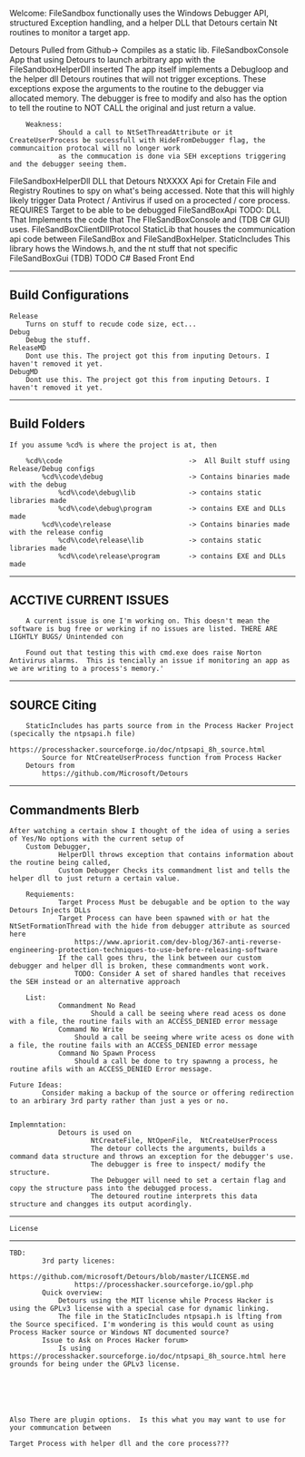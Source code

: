 Welcome:
	FileSandbox functionally uses the Windows Debugger API, structured Exception handling, and a helper DLL that Detours certain Nt routines to monitor
	a target app.



Detours
	Pulled from Github-> Compiles as a static lib.
FileSandboxConsole
	App that using Detours to launch arbitrary app with the FileSandboxHelperDll inserted
	The app itself implements a Debugloop and the helper dll Detours routines that will not trigger exceptions. These exceptions expose the arguments 
	to the routine to the debugger via allocated memory. The debugger is free to modify and also has the option to tell the routine to NOT CALL the original
	and just return a value.

		Weakness:
				Should a call to NtSetThreadAttribute or it CreateUserProcess be sucessfull with HideFromDebugger flag, the communcaition protocal will no longer work
				as the commucation is done via SEH exceptions triggering and the debugger seeing them.
FileSandboxHelperDll
	DLL that Detours NtXXXX Api for Cretain File and Registry Routines to spy on what's being accessed.
	Note that this will highly likely trigger Data Protect / Antivirus if used on a procected / core process.
	REQUIRES Target to be able to be debugged
FileSandBoxApi
	TODO: DLL That Implements the code that The  FIleSandBoxConsole and (TDB C# GUI) uses.
FileSandBoxClientDllProtocol
	StaticLib that houses the communication api code between FileSandBox and FileSandBoxHelper. 
StaticIncludes
	This library hows the Windows.h, and the nt stuff that not specific
FileSandBoxGui (TDB)
	TODO C# Based Front End



-----------------------------------
Build Configurations
-----------------------------------
	Release
		Turns on stuff to recude code size, ect... 
	Debug
		Debug the stuff. 
	ReleaseMD
		Dont use this. The project got this from inputing Detours. I haven't removed it yet.
	DebugMD
		Dont use this. The project got this from inputing Detours. I haven't removed it yet.


---------------------------------------
Build Folders
---------------------------------------
	If you assume %cd% is where the project is at, then

		%cd%\code								->  All Built stuff using Release/Debug configs
			%cd%\code\debug						-> Contains binaries made with the debug
				%cd%\code\debug\lib				-> contains static libraries made 
				%cd%\code\debug\program			-> contains EXE and DLLs made
			%cd%\code\release					-> Contains binaries made with the release config
				%cd%\code\release\lib			-> contains static libraries made 
				%cd%\code\release\program		-> contains EXE and DLLs made



------------------------------------------
ACCTIVE CURRENT ISSUES
------------------------------------------
		A current issue is one I'm working on. This doesn't mean the software is bug free or working if no issues are listed. THERE ARE LIGHTLY BUGS/ Unintended con

		Found out that testing this with cmd.exe does raise Norton Antivirus alarms.  This is tencially an issue if monitoring an app as we are writing to a process's memory.'

------------------------------------------
SOURCE Citing
------------------------------------------
		StaticIncludes has parts source from in the Process Hacker Project (specically the ntpsapi.h file)
			https://processhacker.sourceforge.io/doc/ntpsapi_8h_source.html
			Source for NtCreateUserProcess function from Process Hacker
		Detours from
			https://github.com/Microsoft/Detours



---------------------------------------------
Commandments Blerb
---------------------------------------------
	After watching a certain show I thought of the idea of using a series of Yes/No options with the current setup of 
		Custom Debugger,
				HelperDll throws exception that contains information about the routine being called,
				Custom Debugger Checks its commandment list and tells the helper dll to just return a certain value.

		Requiements:
				Target Process Must be debugable and be option to the way Detours Injects DLLs
				Target Process can have been spawned with or hat the NtSetFormationThread with the hide from debugger attribute as sourced here
					https://www.apriorit.com/dev-blog/367-anti-reverse-engineering-protection-techniques-to-use-before-releasing-software
				If the call goes thru, the link between our custom debugger and helper dll is broken, these commandments wont work.
					TODO: Consider A set of shared handles that receives the SEH instead or an alternative approach

		List:
				Commandment No Read
						Should a call be seeing where read acess os done with a file, the routine fails with an ACCESS_DENIED error message
				Commamd No Write
					Should a call be seeing where write acess os done with a file, the routine fails with an ACCESS_DENIED error message
				Command No Spawn Process
					Should a call be done to try spawnng a process, he routine afils with an ACCESS_DENIED Error message.

	Future Ideas:
			Consider making a backup of the source or offering redirection to an arbirary 3rd party rather than just a yes or no.


	Implemntation:
				Detours is used on 
						NtCreateFile, NtOpenFile,  NtCreateUserProcess
						The detour collects the arguments, builds a command data structure and throws an exception for the debugger's use.
						The debugger is free to inspect/ modify the structure.
						The Debugger will need to set a certain flag and copy the structure pass into the debugged process.
						The detoured routine interprets this data structure and changges its output acordingly.
------------------------------------------
	License
------------------------------------------
	TBD:
			3rd party licenes:
					https://github.com/microsoft/Detours/blob/master/LICENSE.md
					https://processhacker.sourceforge.io/gpl.php
			Quick overview:
				Detours using the MIT license while Process Hacker is using the GPLv3 license with a special case for dynamic linking.
				The file in the StaticIncludes ntpsapi.h is lfting from the Source specificed. I'm wondering is this would count as using Process Hacker source or Windows NT documented source?
			Issue to Ask on Proces Hacker forum>
				Is using https://processhacker.sourceforge.io/doc/ntpsapi_8h_source.html here grounds for being under the GPLv3 license.






	Also There are plugin options.  Is this what you may want to use for your communcation between

	Target Process with helper dll and the core process???